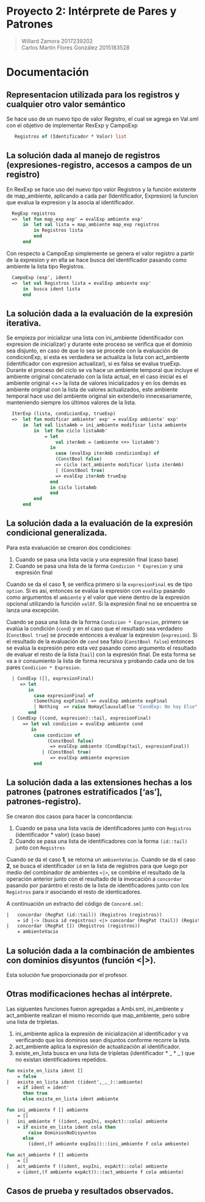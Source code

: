 Proyecto 2: Intérprete de Pares y Patrones
==========================================
> Willard Zamora 2017239202  
> Carlos Martín Flores González 2015183528

# Documentación

## Representacion utilizada para los registros y cualquier otro valor semántico

Se hace uso de un nuevo tipo de valor Registro, el cual se agrega en Val.sml con el objetivo de implementar RexExp y CampoExp
```sml
   Registros of (Identificador * Valor) list
```

## La solución dada al manejo de registros (expresiones-registro, accesos a campos de un registro)

En RexExp se hace uso del nuevo tipo valor Registros y la función existente de map_ambiente, aplicando a cada par (Identificador, Expresion) la funcion que evalua la expresion y la asocia al identificador.

```sml
  RegExp registros
  =>  let fun map_exp exp' = evalExp ambiente exp'
      in  let val lista = map_ambiente map_exp registros
          in Registros lista
          end
      end
```

Con respecto a CampoExp simplemente se genera el valor registro a partir de la expresion y en ella se hace busca del identificador pasando como ambiente la lista tipo Registros.

```sml
  CampoExp (exp', ident)
  =>  let val Registros lista = evalExp ambiente exp'
      in  busca ident lista
      end
```

## La solución dada a la evaluación de la expresión iterativa.

Se empieza por inicializar una lista con ini_ambiente (identificador con expresion de inicializar) y durante este proceso se verifica que el dominio sea disjunto, en caso de que lo sea se procede con la evaluación de condicionExp, si esta es verdadera se actualiza la lista con act_ambiente (identificador con expresion actualizar), si es falsa se evalua trueExp. Durante el proceso del ciclo se va hace un ambiente temporal que incluye el ambiente original concatenado con la lista actual, en el caso inicial es el ambiente original <+> la lista de valores inicializados y en los demás es ambiente original con la lista de valores actualizados, este ambiente temporal hace uso del ambiente original sin extenderlo innecesariamente, manteniendo siempre los últimos valores de la lista. 

```sml
  IterExp (lista, condicionExp, trueExp)
  =>  let fun modificar ambiente' exp' = evalExp ambiente' exp'
      in  let val listaAmb = ini_ambiente modificar lista ambiente
          in  let fun ciclo listaAmb' 
              = let 
                  val iterAmb = (ambiente <+> listaAmb')
                in
                  case (evalExp iterAmb condicionExp) of
                  (ConstBool false) 
                  => ciclo (act_ambiente modificar lista iterAmb)
                  | (ConstBool true)  
                  => evalExp iterAmb trueExp
                end
                in ciclo listaAmb
                end
          end
      end
```

## La solución dada a la evaluación de la expresión condicional generalizada.

Para esta evaluación se crearon dos condiciones:

1. Cuando se pasa una lista vacía y una expresión final (caso base)
2. Cuando se pasa una lista de la forma `Condicion * Expresion` y una expresión final

Cuando se da el caso **1**, se verifica primero si la `expresionFinal` es de tipo `option`. Si es así, entonces se evalúa la expresión con `evalExp` pasando como argumentos el `ambiente` y el valor que viene dentro de la expresión opcional utilizando la función `valOf`. Si la expresión final no se encuentra se lanza una excepción.

Cuando se pasa una lista de la forma `Condicion * Expresion`, primero se evalúa la condición (`cond`) y en el caso que el resultado sea verdadero (`ConstBool true`) se procede entonces a evaluar la expresion (`expresion`). Si el resultado de la evaluación de `cond` sea falso (`ConstBool false`) entonces se evalúa la expresión pero esta vez pasando como argumento el resultado de evaluar el resto de la lista (`tail`) con la expresión final. De esta forma se va a ir consumiento la lista de forma recursiva y probando cada uno de los pares `Condicion * Expresion`.

```sml
  | CondExp ([], expresionFinal)
     => let
        in
          case expresionFinal of
          (Something expFinal) => evalExp ambiente expFinal
          | Nothing  => raise NoHayClausulaElse "CondExp: No hay Else"
        end
  | CondExp ((cond, expresion)::tail, expresionFinal)
      => let val condicion = evalExp ambiente cond
         in 
          case condicion of
               (ConstBool false) 
                => evalExp ambiente (CondExp(tail, expresionFinal))
             | (ConstBool true)  
                => evalExp ambiente expresion
          end 
```

## La solución dada a las extensiones hechas a los patrones (patrones estratificados [‘as’], patrones-registro).

Se crearon dos casos para hacer la concordancia:

1. Cuando se pasa una lista vacía de identificadores junto con `Registros` (identificador * valor) (caso base)
2. Cuando se pasa una lista de identificadores con la forma `(id::tail)` junto con `Registros`

Cuando se da el caso **1**, se retorna un `ambienteVacio`. Cuando se da el caso **2**, se busca el identificador `id` en la lista de registros para que luego por medio del combinador de ambientes `<|>`, se combine el resultado de la operación anterior junto con el resultado de la invocación a `concordar` pasando por parámtro el resto de la lista de identificadores junto con los `Registros` para ir asociando el resto de identicadores.

A continuación un extracto del código de `Concord.sml`:

```sml
|   concordar (RegPat (id::tail)) (Registros (registros))
    = id |-> (busca id registros) <|> concordar (RegPat (tail)) (Registros (registros))
|   concordar (RegPat []) (Registros (registros))
    = ambienteVacio
```

## La solución dada a la combinación de ambientes con dominios disyuntos (función <|>).
Esta solución fue proporcionada por el profesor.

## Otras modificaciones hechas al intérprete.

Las sigiuentes funciones fueron agregadas a Ambi.sml, ini_ambiente y act_ambiente realizan el mismo recorrido que map_ambiente, pero sobre una lista de tripletas.

1. ini_ambiente aplica la expresión de inicialización al identificador y va verificando que los dominios sean disjuntos conforme recorre la lista.
2. act_ambiente aplica la expresión de actualización al identificador.
3. existe_en_lista busca en una lista de tripletas (identificador * _ * _ ) que no existan identificadores repetidos.


```sml
fun existe_en_lista ident []
    = false
|   existe_en_lista ident ((ident',_,_)::ambiente)
    = if ident = ident' 
      then true
      else existe_en_lista ident ambiente

fun ini_ambiente f [] ambiente
    = []
|   ini_ambiente f ((ident, expIni, expAct)::cola) ambiente    
    = if existe_en_lista ident cola then
        raise DominiosNoDisyuntos
      else
        (ident,(f ambiente expIni))::(ini_ambiente f cola ambiente)

fun act_ambiente f [] ambiente
    = []
|   act_ambiente f ((ident, expIni, expAct)::cola) ambiente    
    = (ident,(f ambiente expAct))::(act_ambiente f cola ambiente)
```

## Casos de prueba y resultados observados.